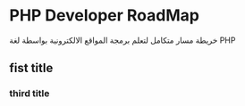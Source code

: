 # PHP Developer RoadMap
خريطة مسار متكامل لتعلم برمجة المواقع الالكترونية بواسطة لغة PHP

## fist title
### third title
